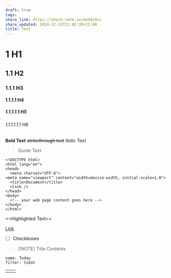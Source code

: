 ```yaml
---
draft: true
tags: 
share_link: https://share.note.sx/be5dx9ci
share_updated: 2024-12-13T21:02:30+11:00
title: Test
---
```


# 1 H1

## 1.1 H2

### 1.1.1 H3

#### 1.1.1.1 H4

##### 1.1.1.1.1 H5

###### 1.1.1.1.1.1 H6

**Bold Text**
~~strikethrough text~~
*Italic Text*
> Quote Text

```
<!DOCTYPE html>
<html lang="en">
<head>
  <meta charset="UTF-8">
<meta name="viewport" content="width=device-width, initial-scale=1.0">
  <title>Document</title>
  <link />
</head>
<body>
  <!-- your web page content goes here -->
</body>
</html>

```

==Highlighted Text==

[Link](google.com)

- [ ] Checkboxes

> [!NOTE] Title
> Contents

```todoist
name: Today 
filter: todat
```

|     |     |
| --- | --- |
|     |     |
